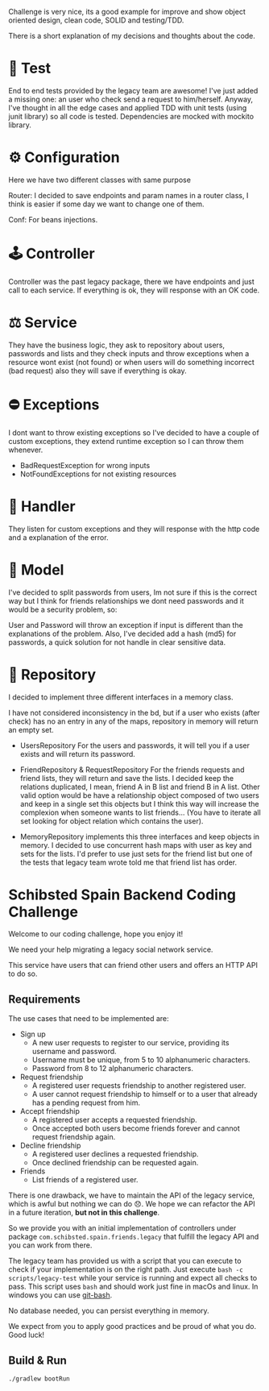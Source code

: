 Challenge is very nice, its a good example for improve and show object oriented design, clean code, SOLID and testing/TDD.

There is a short explanation of my decisions and thoughts about the code.

# 📝 Test

End to end tests provided by the legacy team are awesome! I've just added a missing one: an user who check send a request
to him/herself.
Anyway, I've thought in all the edge cases and applied TDD with unit tests (using junit library) so all code is tested. 
Dependencies are mocked with mockito library.

# ⚙️ Configuration

Here we have two different classes with same purpose

Router: I decided to save endpoints and param names in a router class, I think is easier if some day
        we want to change one of them.

Conf: For beans injections.

# 🕹 Controller

Controller was the past legacy package, there we have endpoints and just call to each service.
If everything is ok, they will response with an OK code.

# ⚖️ Service

They have the business logic, they ask to repository about users, passwords and lists and they check
inputs and throw exceptions when a resource wont exist (not found) or when users will do something
incorrect (bad request) also they will save if everything is okay.

# ⛔️ Exceptions

I dont want to throw existing exceptions so I've decided to have a couple of custom exceptions, they
extend runtime exception so I can throw them whenever.
- BadRequestException for wrong inputs
- NotFoundExceptions for not existing resources

# 🤲 Handler

They listen for custom exceptions and they will response with the http code and a explanation of the error.

# 📸 Model

I've decided to split passwords from users, Im not sure if this is the correct way but I think for friends
relationships we dont need passwords and it would be a security problem, so:

User and Password will throw an exception if input is different than the explanations of the problem.
Also, I've decided add a hash (md5) for passwords, a quick solution for not handle in clear sensitive data.

# 💾 Repository

I decided to implement three different interfaces in a memory class. 

I have not considered inconsistency in the bd, but if a user who exists (after check) has no an entry in any of
the maps, repository in memory will return an empty set.

* UsersRepository 
    For the users and passwords, it will tell you if a user exists and will return its password.
    
* FriendRepository & RequestRepository
    For the friends requests and friend lists, they will return and save the lists.
    I decided keep the relations duplicated, I mean, friend A in B list and friend B in A list. Other valid option would
    be have a relationship object composed of two users and keep in a single set this objects but I think this way
    will increase the complexion when someone wants to list friends… (You have to iterate all set looking for object relation
    which contains the user).

* MemoryRepository implements this three interfaces and keep objects in memory.
        I decided to use concurrent hash maps with user as key and sets for the lists.
        I'd prefer to use just sets for the friend list but one of the tests that legacy team wrote
        told me that friend list has order.




# Schibsted Spain Backend Coding Challenge

Welcome to our coding challenge, hope you enjoy it!

We need your help migrating a legacy social network service.

This service have users that can friend other users and offers an HTTP API to do so.

## Requirements

The use cases that need to be implemented are:

* Sign up
  * A new user requests to register to our service, providing its username and password.
  * Username must be unique, from 5 to 10 alphanumeric characters.
  * Password from 8 to 12 alphanumeric characters.
* Request friendship
  * A registered user requests friendship to another registered user.
  * A user cannot request friendship to himself or to a user that already has a pending request from him.
* Accept friendship
  * A registered user accepts a requested friendship.
  * Once accepted both users become friends forever and cannot request friendship again.
* Decline friendship
  * A registered user declines a requested friendship.
  * Once declined friendship can be requested again.
* Friends
  * List friends of a registered user.

There is one drawback, we have to maintain the API of the legacy service, which is awful but nothing we can do 😞.
We hope we can refactor the API in a future iteration, **but not in this challenge**.

So we provide you with an initial implementation of controllers under package `com.schibsted.spain.friends.legacy` that fulfill the legacy API and you can work from there.

The legacy team has provided us with a script that you can execute to check if your implementation is on the right path.
Just execute `bash -c scripts/legacy-test` while your service is running and expect all checks to pass.
This script uses `bash` and should work just fine in macOs and linux. In windows you can use [git-bash](https://gitforwindows.org/).

No database needed, you can persist everything in memory.

We expect from you to apply good practices and be proud of what you do. Good luck!

## Build & Run

`./gradlew bootRun`
